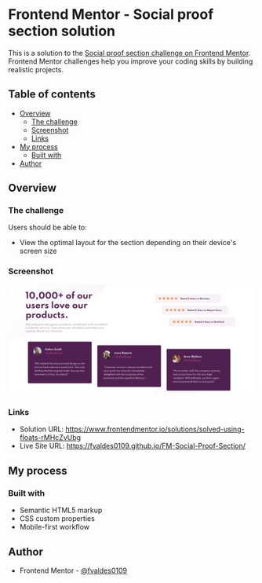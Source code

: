 # Frontend Mentor - Social proof section solution

This is a solution to the [Social proof section challenge on Frontend Mentor](https://www.frontendmentor.io/challenges/social-proof-section-6e0qTv_bA). Frontend Mentor challenges help you improve your coding skills by building realistic projects.  

## Table of contents

- [Overview](#overview)
  - [The challenge](#the-challenge)
  - [Screenshot](#screenshot)
  - [Links](#links)
- [My process](#my-process)
  - [Built with](#built-with)
- [Author](#author)

## Overview

### The challenge

Users should be able to:

- View the optimal layout for the section depending on their device's screen size

### Screenshot

![Project Screenshot](./images/screenshot.png)

### Links

- Solution URL: <https://www.frontendmentor.io/solutions/solved-using-floats-rMHcZvUbg>
- Live Site URL: <https://fvaldes0109.github.io/FM-Social-Proof-Section/>

## My process

### Built with

- Semantic HTML5 markup
- CSS custom properties
- Mobile-first workflow

## Author

- Frontend Mentor - [@fvaldes0109](https://www.frontendmentor.io/profile/fvaldes0109)
